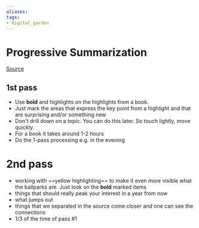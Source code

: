 ```yaml
---
aliases: 
tags: 
- digital_garden
---
```

# Progressive Summarization
[Source](https://www.youtube.com/watch?v=fWFKoVbSwGo)
## 1st pass
* Use **bold** and highlights on the highlights from a book. 
* Just mark the areas that express the key point from a highlight and that are surprising and/or something new
* Don't drill down on a topic. You can do this later. So touch lightly, move quickly.
* For a book it takes around 1-2 hours
* Do the 1-pass processing e.g. in the evening

# 2nd pass
* working with ==yellow highlighting== to make it even more visible what the ballparks are. Just look on the **bold** marked items
* things that should really peak your interest in a year from now
* what jumps out
* things that we separated in the source come closer and one can see the connections
* 1/3 of the time of pass #1
